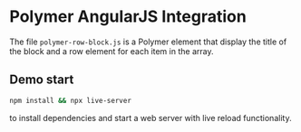 # Polymer AngularJS Integration

The file `polymer-row-block.js` is a Polymer element that display the title of the block and a row element for each item in the array.

## Demo start

```bash
npm install && npx live-server
```

to install dependencies and start a web server with live reload functionality.
